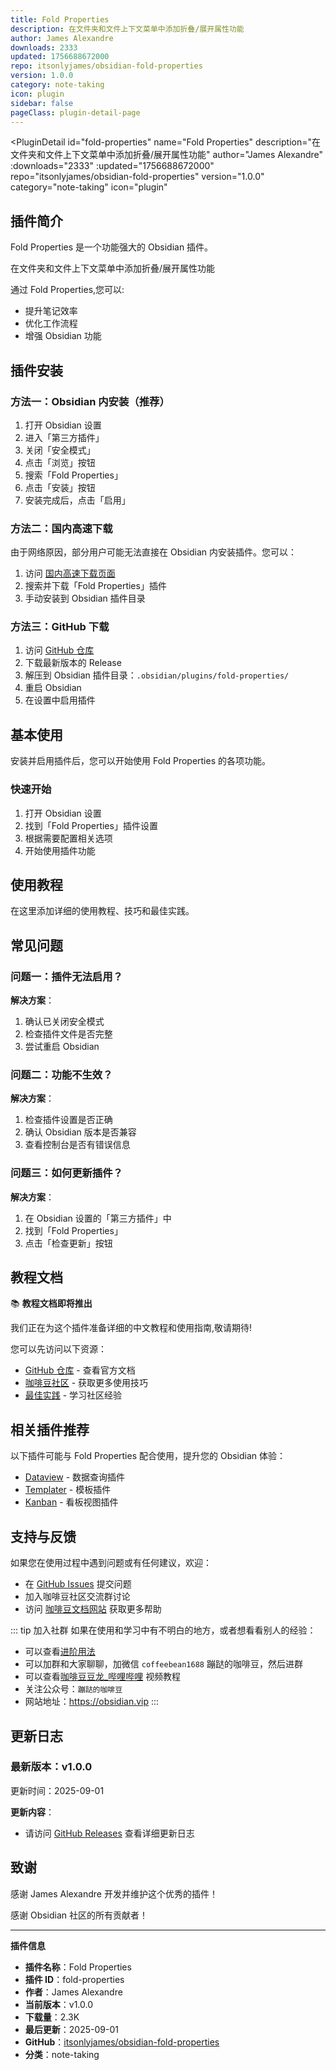 ```yaml
---
title: Fold Properties
description: 在文件夹和文件上下文菜单中添加折叠/展开属性功能
author: James Alexandre
downloads: 2333
updated: 1756688672000
repo: itsonlyjames/obsidian-fold-properties
version: 1.0.0
category: note-taking
icon: plugin
sidebar: false
pageClass: plugin-detail-page
---
```


<PluginDetail
  id="fold-properties"
  name="Fold Properties"
  description="在文件夹和文件上下文菜单中添加折叠/展开属性功能"
  author="James Alexandre"
  :downloads="2333"
  :updated="1756688672000"
  repo="itsonlyjames/obsidian-fold-properties"
  version="1.0.0"
  category="note-taking"
  icon="plugin"
>

<!-- AUTO_GENERATED_START -->
## 插件简介

Fold Properties 是一个功能强大的 Obsidian 插件。

在文件夹和文件上下文菜单中添加折叠/展开属性功能

通过 Fold Properties,您可以:

- 提升笔记效率
- 优化工作流程
- 增强 Obsidian 功能

<!-- AUTO_GENERATED_END -->

<!-- AUTO_GENERATED_START -->
## 插件安装

### 方法一：Obsidian 内安装（推荐）

1. 打开 Obsidian 设置
2. 进入「第三方插件」
3. 关闭「安全模式」
4. 点击「浏览」按钮
5. 搜索「Fold Properties」
6. 点击「安装」按钮
7. 安装完成后，点击「启用」

### 方法二：国内高速下载

由于网络原因，部分用户可能无法直接在 Obsidian 内安装插件。您可以：

1. 访问 [国内高速下载页面](/zh/documentation/obsidian-plugins-download.html)
2. 搜索并下载「Fold Properties」插件
3. 手动安装到 Obsidian 插件目录

### 方法三：GitHub 下载

1. 访问 [GitHub 仓库](https://github.com/itsonlyjames/obsidian-fold-properties)
2. 下载最新版本的 Release
3. 解压到 Obsidian 插件目录：`.obsidian/plugins/fold-properties/`
4. 重启 Obsidian
5. 在设置中启用插件

## 基本使用

安装并启用插件后，您可以开始使用 Fold Properties 的各项功能。

### 快速开始

1. 打开 Obsidian 设置
2. 找到「Fold Properties」插件设置
3. 根据需要配置相关选项
4. 开始使用插件功能

<!-- AUTO_GENERATED_END -->

<!-- CUSTOM_CONTENT_START:tutorial -->
## 使用教程

在这里添加详细的使用教程、技巧和最佳实践。

<!-- CUSTOM_CONTENT_END:tutorial -->

<!-- SHARED_CONTENT_START -->
## 常见问题

### 问题一：插件无法启用？

**解决方案**：
1. 确认已关闭安全模式
2. 检查插件文件是否完整
3. 尝试重启 Obsidian

### 问题二：功能不生效？

**解决方案**：
1. 检查插件设置是否正确
2. 确认 Obsidian 版本是否兼容
3. 查看控制台是否有错误信息

### 问题三：如何更新插件？

**解决方案**：
1. 在 Obsidian 设置的「第三方插件」中
2. 找到「Fold Properties」
3. 点击「检查更新」按钮

## 教程文档

📚 **教程文档即将推出**

我们正在为这个插件准备详细的中文教程和使用指南,敬请期待!

您可以先访问以下资源：
- [GitHub 仓库](https://github.com/itsonlyjames/obsidian-fold-properties) - 查看官方文档
- [咖啡豆社区](/zh/bases/) - 获取更多使用技巧
- [最佳实践](/zh/best-practices/) - 学习社区经验

## 相关插件推荐

以下插件可能与 Fold Properties 配合使用，提升您的 Obsidian 体验：

- [Dataview](/zh/plugins/dataview.html) - 数据查询插件
- [Templater](/zh/plugins/templater-obsidian.html) - 模板插件
- [Kanban](/zh/plugins/obsidian-kanban.html) - 看板视图插件

## 支持与反馈

如果您在使用过程中遇到问题或有任何建议，欢迎：

- 在 [GitHub Issues](https://github.com/itsonlyjames/obsidian-fold-properties/issues) 提交问题
- 加入咖啡豆社区交流群讨论
- 访问 [咖啡豆文档网站](https://obsidian.vip) 获取更多帮助

::: tip 加入社群
如果在使用和学习中有不明白的地方，或者想看看别人的经验：
- 可以查看[进阶用法](/zh/advanced)
- 可以加群和大家聊聊，加微信 `coffeebean1688` 蹦跶的咖啡豆，然后进群
- 可以查看[咖啡豆豆龙_哔哩哔哩](https://space.bilibili.com/618777356) 视频教程
- 关注公众号：`蹦跶的咖啡豆`
- 网站地址：https://obsidian.vip
:::
<!-- SHARED_CONTENT_END -->

<!-- AUTO_GENERATED_START -->
## 更新日志

### 最新版本：v1.0.0

更新时间：2025-09-01

**更新内容**：
- 请访问 [GitHub Releases](https://github.com/itsonlyjames/obsidian-fold-properties/releases) 查看详细更新日志

## 致谢

感谢 James Alexandre 开发并维护这个优秀的插件！

感谢 Obsidian 社区的所有贡献者！

---

**插件信息**
- **插件名称**：Fold Properties
- **插件 ID**：fold-properties
- **作者**：James Alexandre
- **当前版本**：v1.0.0
- **下载量**：2.3K
- **最后更新**：2025-09-01
- **GitHub**：[itsonlyjames/obsidian-fold-properties](https://github.com/itsonlyjames/obsidian-fold-properties)
- **分类**：note-taking
<!-- AUTO_GENERATED_END -->

</PluginDetail>

